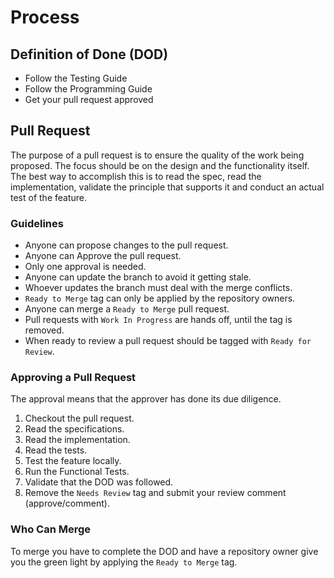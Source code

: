 # Process

## Definition of Done (DOD)
- Follow the Testing Guide
- Follow the Programming Guide
- Get your pull request approved

## Pull Request
The purpose of a pull request is to ensure the quality of the work being proposed. The focus should be on the design and the functionality itself. The best way to accomplish this is to read the spec, read the implementation, validate the principle that supports it and conduct an actual test of the feature.

### Guidelines
- Anyone can propose changes to the pull request.
- Anyone can Approve the pull request.
- Only one approval is needed.
- Anyone can update the branch to avoid it getting stale.
- Whoever updates the branch must deal with the merge conflicts.
- `Ready to Merge` tag can only be applied by the repository owners.
- Anyone can merge a `Ready to Merge` pull request.
- Pull requests with `Work In Progress` are hands off, until the tag is removed.
- When ready to review a pull request should be tagged with `Ready for Review`.

### Approving a Pull Request
The approval means that the approver has done its due diligence.
1. Checkout the pull request.
1. Read the specifications.
1. Read the implementation.
1. Read the tests.
1. Test the feature locally.
1. Run the Functional Tests.
1. Validate that the DOD was followed.
1. Remove the `Needs Review` tag and submit your review comment (approve/comment).

### Who Can Merge
To merge you have to complete the DOD and have a repository owner give you the green light by applying the `Ready to Merge` tag.
